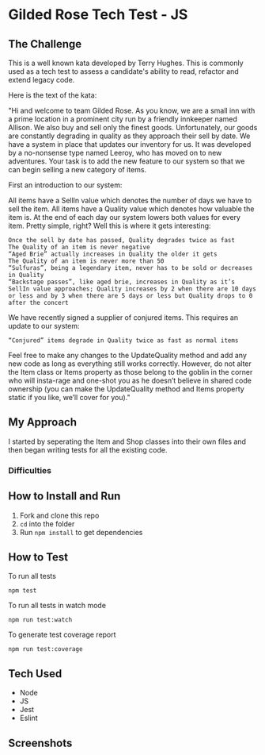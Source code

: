 # Gilded Rose Tech Test - JS

## The Challenge

This is a well known kata developed by Terry Hughes. This is commonly used as a tech test to assess a candidate's ability to read, refactor and extend legacy code.

Here is the text of the kata:

"Hi and welcome to team Gilded Rose. As you know, we are a small inn with a prime location in a prominent city run by a friendly innkeeper named Allison. We also buy and sell only the finest goods. Unfortunately, our goods are constantly degrading in quality as they approach their sell by date. We have a system in place that updates our inventory for us. It was developed by a no-nonsense type named Leeroy, who has moved on to new adventures. Your task is to add the new feature to our system so that we can begin selling a new category of items.

First an introduction to our system:

All items have a SellIn value which denotes the number of days we have to sell the item. All items have a Quality value which denotes how valuable the item is.
At the end of each day our system lowers both values for every item. Pretty simple, right? Well this is where it gets interesting:

    Once the sell by date has passed, Quality degrades twice as fast
    The Quality of an item is never negative
    “Aged Brie” actually increases in Quality the older it gets
    The Quality of an item is never more than 50
    “Sulfuras”, being a legendary item, never has to be sold or decreases in Quality
    “Backstage passes”, like aged brie, increases in Quality as it’s SellIn value approaches; Quality increases by 2 when there are 10 days or less and by 3 when there are 5 days or less but Quality drops to 0 after the concert

We have recently signed a supplier of conjured items. This requires an update to our system:

    “Conjured” items degrade in Quality twice as fast as normal items

Feel free to make any changes to the UpdateQuality method and add any new code as long as everything still works correctly.
However, do not alter the Item class or Items property as those belong to the goblin in the corner who will insta-rage and one-shot you as he doesn’t believe in shared code ownership (you can make the UpdateQuality method and Items property static if you like, we’ll cover for you)."

## My Approach

I started by seperating the Item and Shop classes into their own files and then began writing tests for all the existing code.

### Difficulties

## How to Install and Run

1. Fork and clone this repo
2. `cd` into the folder
3. Run `npm install` to get dependencies

## How to Test

To run all tests

```
npm test
```

To run all tests in watch mode

```
npm run test:watch
```

To generate test coverage report

```
npm run test:coverage
```

## Tech Used

- Node
- JS
- Jest
- Eslint

## Screenshots
